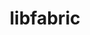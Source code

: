 ---
title: "libfabric"
layout: cache
categories: [package, v0.18.1]
meta: {"versions": ["1.14.1"], "compilers": ["gcc@=7.3.1", "gcc@=7.5.0", "gcc@=8.4.0"], "oss": ["amzn2", "ubuntu18.04"], "platforms": ["linux"], "targets": ["aarch64", "graviton2", "x86_64", "x86_64_v3", "x86_64_v4"], "stacks": ["aws-ahug", "aws-ahug-aarch64", "aws-isc", "aws-isc-aarch64", "build_systems", "data-vis-sdk", "e4s", "root", "tutorial"], "num_specs": 11, "num_specs_by_stack": {"aws-ahug": 2, "root": 11, "aws-isc": 4, "aws-ahug-aarch64": 2, "aws-isc-aarch64": 4, "e4s": 1, "data-vis-sdk": 1, "tutorial": 2, "build_systems": 1}}
spec_details: [{"hash": "nbcvmbha7r2ygnckqto63zleykeuq6zh", "compiler": "gcc@=7.3.1", "versions": ["1.14.1"], "os": "amzn2", "platform": "linux", "target": "x86_64_v4", "variants": ["~debug", "fabrics=efa,mrail,rxd,rxm,shm,sockets,tcp,udp,verbs", "~kdreg"], "stacks": ["aws-ahug", "root", "aws-isc"], "size": "-", "tarball": "https://binaries.spack.io/releases/v0.18.1/build_cache/linux-amzn2-x86_64_v4/gcc-7.3.1/libfabric-1.14.1/linux-amzn2-x86_64_v4-gcc-7.3.1-libfabric-1.14.1-nbcvmbha7r2ygnckqto63zleykeuq6zh.spack"}, {"hash": "q7wb6skwjamsdztflggcwlgqud6lp4zy", "compiler": "gcc@=7.3.1", "versions": ["1.14.1"], "os": "amzn2", "platform": "linux", "target": "graviton2", "variants": ["~debug", "fabrics=efa,mrail,rxd,rxm,shm,sockets,tcp,udp,verbs", "~kdreg"], "stacks": ["aws-ahug-aarch64", "aws-isc-aarch64", "root"], "size": "-", "tarball": "https://binaries.spack.io/releases/v0.18.1/build_cache/linux-amzn2-graviton2/gcc-7.3.1/libfabric-1.14.1/linux-amzn2-graviton2-gcc-7.3.1-libfabric-1.14.1-q7wb6skwjamsdztflggcwlgqud6lp4zy.spack"}, {"hash": "zyy5ww7da6v5dqggd6bdim5ugfdnadrm", "compiler": "gcc@=7.5.0", "versions": ["1.14.1"], "os": "ubuntu18.04", "platform": "linux", "target": "x86_64", "variants": ["~debug", "fabrics=rxm,sockets,tcp,udp", "~kdreg"], "stacks": ["e4s", "root", "data-vis-sdk"], "size": "-", "tarball": "https://binaries.spack.io/releases/v0.18.1/build_cache/linux-ubuntu18.04-x86_64/gcc-7.5.0/libfabric-1.14.1/linux-ubuntu18.04-x86_64-gcc-7.5.0-libfabric-1.14.1-zyy5ww7da6v5dqggd6bdim5ugfdnadrm.spack"}, {"hash": "k3jy2tfisps6lkqip4yugr4muz7qd3ud", "compiler": "gcc@=7.3.1", "versions": ["1.14.1"], "os": "amzn2", "platform": "linux", "target": "aarch64", "variants": ["~debug", "fabrics=efa,mrail,rxd,rxm,shm,sockets,tcp,udp,verbs", "~kdreg"], "stacks": ["aws-ahug-aarch64", "aws-isc-aarch64", "root"], "size": "-", "tarball": "https://binaries.spack.io/releases/v0.18.1/build_cache/linux-amzn2-aarch64/gcc-7.3.1/libfabric-1.14.1/linux-amzn2-aarch64-gcc-7.3.1-libfabric-1.14.1-k3jy2tfisps6lkqip4yugr4muz7qd3ud.spack"}, {"hash": "dz2kh5ee4i3jvfbpwxvm2ba3pxuakq3b", "compiler": "gcc@=7.3.1", "versions": ["1.14.1"], "os": "amzn2", "platform": "linux", "target": "x86_64_v3", "variants": ["~debug", "fabrics=efa,mrail,rxd,rxm,shm,sockets,tcp,udp,verbs", "~kdreg"], "stacks": ["root", "aws-isc"], "size": "-", "tarball": "https://binaries.spack.io/releases/v0.18.1/build_cache/linux-amzn2-x86_64_v3/gcc-7.3.1/libfabric-1.14.1/linux-amzn2-x86_64_v3-gcc-7.3.1-libfabric-1.14.1-dz2kh5ee4i3jvfbpwxvm2ba3pxuakq3b.spack"}, {"hash": "zbb6mjueh6kfbxsxw6c3nmrdnqxd6lqj", "compiler": "gcc@=7.3.1", "versions": ["1.14.1"], "os": "amzn2", "platform": "linux", "target": "x86_64_v3", "variants": ["~debug", "fabrics=efa,mrail,rxd,rxm,shm,sockets,tcp,udp,verbs", "~kdreg"], "stacks": ["aws-ahug", "root", "aws-isc"], "size": "-", "tarball": "https://binaries.spack.io/releases/v0.18.1/build_cache/linux-amzn2-x86_64_v3/gcc-7.3.1/libfabric-1.14.1/linux-amzn2-x86_64_v3-gcc-7.3.1-libfabric-1.14.1-zbb6mjueh6kfbxsxw6c3nmrdnqxd6lqj.spack"}, {"hash": "sbpqociesootetega3ggk7idbxnvwkc4", "compiler": "gcc@=8.4.0", "versions": ["1.14.1"], "os": "ubuntu18.04", "platform": "linux", "target": "x86_64", "variants": ["~debug", "fabrics=sockets,tcp,udp", "~kdreg"], "stacks": ["root", "tutorial"], "size": "-", "tarball": "https://binaries.spack.io/releases/v0.18.1/build_cache/linux-ubuntu18.04-x86_64/gcc-8.4.0/libfabric-1.14.1/linux-ubuntu18.04-x86_64-gcc-8.4.0-libfabric-1.14.1-sbpqociesootetega3ggk7idbxnvwkc4.spack"}, {"hash": "aeocsliasnj2v6ew43otburjccdzd3t3", "compiler": "gcc@=7.5.0", "versions": ["1.14.1"], "os": "ubuntu18.04", "platform": "linux", "target": "x86_64", "variants": ["~debug", "fabrics=sockets,tcp,udp", "~kdreg"], "stacks": ["tutorial", "root", "build_systems"], "size": "-", "tarball": "https://binaries.spack.io/releases/v0.18.1/build_cache/linux-ubuntu18.04-x86_64/gcc-7.5.0/libfabric-1.14.1/linux-ubuntu18.04-x86_64-gcc-7.5.0-libfabric-1.14.1-aeocsliasnj2v6ew43otburjccdzd3t3.spack"}, {"hash": "zrv2wk5tcrbg4suzb2wttljlfcsp2e6m", "compiler": "gcc@=7.3.1", "versions": ["1.14.1"], "os": "amzn2", "platform": "linux", "target": "x86_64_v4", "variants": ["~debug", "fabrics=efa,mrail,rxd,rxm,shm,sockets,tcp,udp,verbs", "~kdreg"], "stacks": ["root", "aws-isc"], "size": "-", "tarball": "https://binaries.spack.io/releases/v0.18.1/build_cache/linux-amzn2-x86_64_v4/gcc-7.3.1/libfabric-1.14.1/linux-amzn2-x86_64_v4-gcc-7.3.1-libfabric-1.14.1-zrv2wk5tcrbg4suzb2wttljlfcsp2e6m.spack"}, {"hash": "owx34p5vsttitgytof2ue7t7uqdrkcac", "compiler": "gcc@=7.3.1", "versions": ["1.14.1"], "os": "amzn2", "platform": "linux", "target": "aarch64", "variants": ["~debug", "fabrics=efa,mrail,rxd,rxm,shm,sockets,tcp,udp,verbs", "~kdreg"], "stacks": ["aws-isc-aarch64", "root"], "size": "-", "tarball": "https://binaries.spack.io/releases/v0.18.1/build_cache/linux-amzn2-aarch64/gcc-7.3.1/libfabric-1.14.1/linux-amzn2-aarch64-gcc-7.3.1-libfabric-1.14.1-owx34p5vsttitgytof2ue7t7uqdrkcac.spack"}, {"hash": "cplijg7qisqes767k2c2flustsiz5agu", "compiler": "gcc@=7.3.1", "versions": ["1.14.1"], "os": "amzn2", "platform": "linux", "target": "graviton2", "variants": ["~debug", "fabrics=efa,mrail,rxd,rxm,shm,sockets,tcp,udp,verbs", "~kdreg"], "stacks": ["aws-isc-aarch64", "root"], "size": "-", "tarball": "https://binaries.spack.io/releases/v0.18.1/build_cache/linux-amzn2-graviton2/gcc-7.3.1/libfabric-1.14.1/linux-amzn2-graviton2-gcc-7.3.1-libfabric-1.14.1-cplijg7qisqes767k2c2flustsiz5agu.spack"}]
---